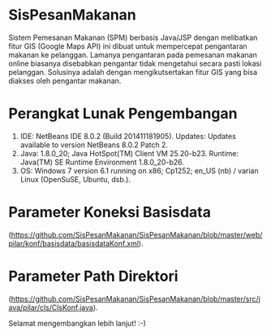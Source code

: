 # SisPesanMakanan
Sistem Pemesanan Makanan (SPM) berbasis Java/JSP dengan melibatkan fitur GIS (Google Maps API) ini dibuat untuk mempercepat pengantaran makanan ke pelanggan. Lamanya pengantaran pada pemesanan makanan online biasanya disebabkan pengantar tidak mengetahui secara pasti lokasi pelanggan. Solusinya adalah dengan mengikutsertakan fitur GIS yang bisa diakses oleh pengantar makanan.

# Perangkat Lunak Pengembangan
1. IDE: NetBeans IDE 8.0.2 (Build 201411181905). Updates: Updates available to version NetBeans 8.0.2 Patch 2.
2. Java: 1.8.0_20; Java HotSpot(TM) Client VM 25.20-b23. Runtime: Java(TM) SE Runtime Environment 1.8.0_20-b26.
3. OS: Windows 7 version 6.1 running on x86; Cp1252; en_US (nb) / varian Linux (OpenSuSE, Ubuntu, dsb.).

# Parameter Koneksi Basisdata
(https://github.com/SisPesanMakanan/SisPesanMakanan/blob/master/web/pilar/konf/basisdata/basisdataKonf.xml).

# Parameter Path Direktori
(https://github.com/SisPesanMakanan/SisPesanMakanan/blob/master/src/java/pilar/cls/ClsKonf.java).

Selamat mengembangkan lebih lanjut! :-)
